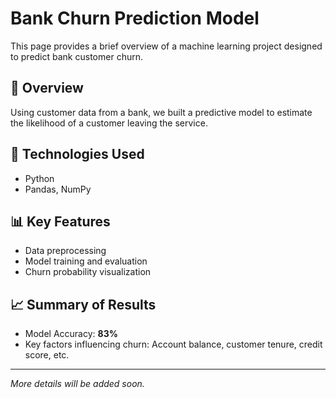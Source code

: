 # Bank Churn Prediction Model

This page provides a brief overview of a machine learning project designed to predict bank customer churn.

## 📌 Overview

Using customer data from a bank, we built a predictive model to estimate the likelihood of a customer leaving the service.

## 🔧 Technologies Used

- Python
- Pandas, NumPy

## 📊 Key Features

- Data preprocessing
- Model training and evaluation
- Churn probability visualization

## 📈 Summary of Results

- Model Accuracy: **83%**
- Key factors influencing churn: Account balance, customer tenure, credit score, etc.

---

_More details will be added soon._

